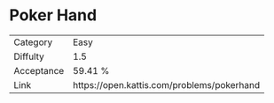 # Poker Hand

<table>
    <tr>
        <td>Category</td>
        <td>Easy</td>
    </tr>
    <tr>
        <td>Diffulty</td>
        <td>1.5</td>
    </tr>
    <tr>
        <td>Acceptance</td>
        <td>59.41 %</td>
    </tr>
    <tr>
        <td>Link</td>
        <td>https://open.kattis.com/problems/pokerhand</td>
    </tr>
</table>
